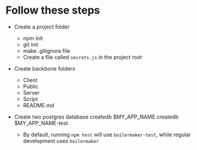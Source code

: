 # Follow these steps
 * Create a project folder
   - npm init
   - git init
   - make .gitignore file 
   - Create a file called `secrets.js` in the project root

 * Create backbone folders
   - Client
   - Public
   - Server
   - Script
   - README.md

 * Create two postgres database
    createdb $MY_APP_NAME
    createdb $MY_APP_NAME-test
     * By default, running `npm test` will use `boilermaker-test`, while
  regular development uses `boilermaker`



